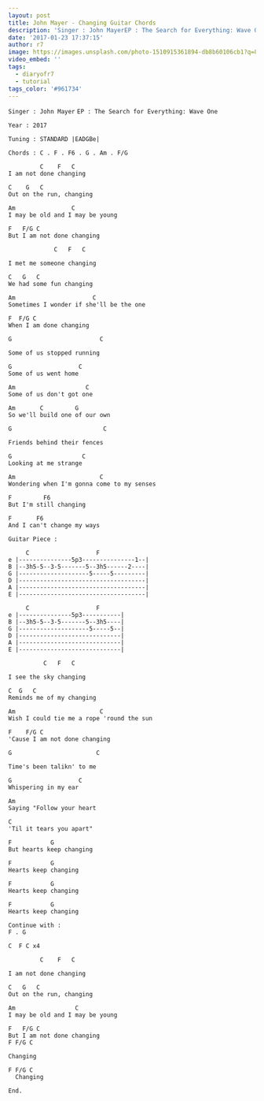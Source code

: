 ```yaml
---
layout: post
title: John Mayer - Changing Guitar Chords
description: 'Singer : John MayerEP : The Search for Everything: Wave OneYear : 2017Tuning : STANDARD |EADGBe|Chords : C . F . F6 . G . Am . F/G&nbsp; &nbsp; &nbsp;...'
date: '2017-01-23 17:37:15'
author: r7
image: https://images.unsplash.com/photo-1510915361894-db8b60106cb1?q=80&w=2940&auto=format&fit=crop&ixlib=rb-4.1.0&ixid=M3wxMjA3fDB8MHxwaG90by1wYWdlfHx8fGVufDB8fHx8fA%3D%3D
video_embed: ''
tags:
  - diaryofr7
  - tutorial
tags_color: '#961734'
---
```

`Singer : John Mayer`
`EP : The Search for Everything: Wave One`

```
Year : 2017
```

```
Tuning : STANDARD |EADGBe|

Chords : C . F . F6 . G . Am . F/G

         C    F   C
I am not done changing
```

```
C    G   C
Out on the run, changing
```

```
Am                C
I may be old and I may be young
```

```
F   F/G C
But I am not done changing

             C   F   C
```
`I met me someone changing`

```
C   G   C
We had some fun changing
```

```
Am                      C
Sometimes I wonder if she'll be the one
```

```
F  F/G C
When I am done changing

G                         C
```
`Some of us stopped running`

```
G                   C
Some of us went home
```

```
Am                    C
Some of us don't got one
```

```
Am       C         G
So we'll build one of our own

G                          C
```
`Friends behind their fences`

```
G                    C
Looking at me strange
```

```
Am                        C      
Wondering when I'm gonna come to my senses
```

```
F         F6
But I'm still changing
```

```
F       F6
And I can't change my ways

Guitar Piece :

     C                   F
e |---------------5p3---------------1--|
B |--3h5-5--3-5-------5--3h5------2----|
G |--------------------5-----5---------|
D |------------------------------------|
A |------------------------------------|
E |------------------------------------|

     C                   F
e |---------------5p3-----------|
B |--3h5-5--3-5-------5--3h5----|
G |--------------------5-----5--|
D |-----------------------------|
A |-----------------------------|
E |-----------------------------|

          C   F   C
```
`I see the sky changing`

```
C  G   C
Reminds me of my changing
```

```
Am                        C
Wish I could tie me a rope 'round the sun
```

```
F    F/G C
'Cause I am not done changing

G                        C
```
`Time's been talikn' to me`

```
G                   C
Whispering in my ear
```

```
Am
Saying "Follow your heart
```

```
C
'Til it tears you apart"
```

```
F           G
But hearts keep changing
```

```
F           G
Hearts keep changing
```

```
F           G
Hearts keep changing
```

```
F           G
Hearts keep changing
```

```
Continue with :
F . G

C  F C x4

         C    F   C
```
`I am not done changing`

```
C   G   C
Out on the run, changing
```

```
Am                 C
I may be old and I may be young
```

```
F   F/G C
But I am not done changing
F F/G C
```

```
Changing
```

```
F F/G C
  Changing
```

```
End.
```
